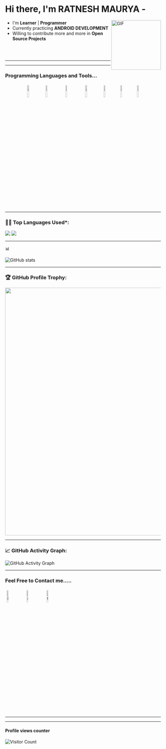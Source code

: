 # Hi there, I'm RATNESH MAURYA - 

<img align="right" alt="GIF" height="160px" src="https://tenor.com/view/coding-gif-24297652" />


- I'm  **Learner** | **Programmer** 
- Currently practicing **ANDROID DEVELOPMENT**
- Willing to contribute more and more in **Open Source Projects**
 <br>
  <br>
 
 



---
---

### Programming Languages and Tools...
<p align="center">
  <img width="10%" style="padding.5px"  src="https://img.icons8.com/color/144/000000/visual-studio.png"/>
	<img width="10%" style="padding:5px" src="https://img.icons8.com/color/240/000000/c-plus-plus-logo.png"/>
	<img width="10%" style="padding:5px"  src="https://img.icons8.com/metro/100/000000/c.png"/>
	<img width="10%" style="padding:5px" src="https://img.icons8.com/color/240/000000/kotlin.png"/>
    <img width="10%" style="padding.5px"   src="https://img.icons8.com/color/144/000000/android-studio--v3.png"/>
  <img  width="10%" style="padding.5px" src="https://img.icons8.com/external-tal-revivo-bold-tal-revivo/96/000000/external-github-with-cat-logo-an-online-community-for-software-development-logo-bold-tal-revivo.png"/>
  <img width="10%" style="padding.5px" src="https://img.icons8.com/cute-clipart/150/000000/canva.png"/>
  
  
  ---
  
  <!--   Top Languages Using -->
### 👨‍💻 Top Languages Used*:
![](https://github-profile-summary-cards.vercel.app/api/cards/repos-per-language?username=ratnesh-maurya&theme=nord_dark)
![](https://github-profile-summary-cards.vercel.app/api/cards/most-commit-language?username=ratnesh-maurya&theme=nord_dark)

  
  
  ---
  
  📊 
  
   ![GitHub stats](https://github-readme-stats.vercel.app/api?username=ratnesh-maurya&show_icons=true)
  </p>
  
  
  ---
  ### 🏆 GitHub Profile Trophy:
<a href="https://github.com/ryo-ma/github-profile-trophy">
  <img width=800 src="https://github-profile-trophy.vercel.app/?username=ratnesh-maurya&column=8&theme=darkhub&no-frame=true&no-bg=true"/>
</a>
  
  ---
  
  
  ### 📈 GitHub Activity Graph:
 ![GitHub Activity Graph](https://activity-graph.herokuapp.com/graph?username=ratnesh-maurya&theme=github)


  
  
  ---
  


### Feel Free to Contact me.....

<p align="left">
	<a href="https://www.linkedin.com/in/ratnesh-maurya-778867200/"><img alt="linkedin" width="10%" style="padding:5px" src="https://img.icons8.com/clouds/100/000000/linkedin.png"/></a>
	<a href="https://www.instagram.com/comder_/"><img alt="instagram" width="10%" style="padding:5px" src="https://img.icons8.com/clouds/100/000000/instagram.png"/></a>
	<a href="https://twitter.com/ratnesh_maurya_"><img alt="twitter" width="10%" style="padding:5px" src="https://img.icons8.com/clouds/100/000000/twitter.png"/></a>
 
</p>

---
---


#### Profile views counter

![Visitor Count](https://profile-counter.glitch.me/{ratnesh-maurya}/count.svg)
<a href="https://icons8.com/icon/40669/c++">
